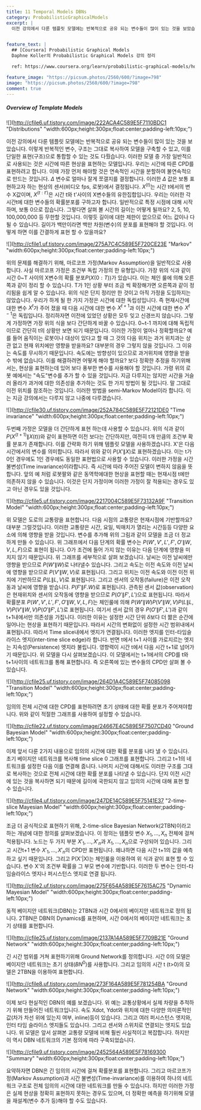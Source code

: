 ```yaml
---
title: 11 Temporal Models DBNs
category: ProbabilisticGraphicalModels
excerpt: |
  이전 강의에서 다룬 템플릿 모델에는 반복적으로 공유 되는 변수들이 많이 있는 것을 보았습니다. 이렇게 반복적인 변수, 구조는 그대로 복사하여 모델을 구축할 수 있고, 이를 단일한 표현(구조)으로 통합할 수 있는 것도 다뤘습니다.


feature_text: |
  ## [Coursera] Probabilistic Graphical Models
  Daphne Koller의 Probabilistic Graphical Models 강의 정리

  ref: https://www.coursera.org/learn/probabilistic-graphical-models/home

feature_image: "https://picsum.photos/2560/600/?image=798"
image: "https://picsum.photos/2560/600/?image=798"
comment: true
---
```



##### Overview of Template Models


![](http://cfile6.uf.tistory.com/image/222ACA4C589E5F7110BDC1 "Distributions" "width:600px;height:300px;float:center;padding-left:10px;")

이전 강의에서 다룬 템플릿 모델에는 반복적으로 공유 되는 변수들이 많이 있는 것을 보았습니다. 이렇게 반복적인 변수, 구조는 그대로 복사하여 모델을 구축할 수 있고, 이를 단일한 표현(구조)으로 통합할 수 있는 것도 다뤘습니다. 이러한 모델 중 가장 일반적으로 사용되는 것은 시간에 따른 현상을 표현하는 모델입니다. 우리는 시간에 따른 CPD를 표현하려고 합니다. 이때 가장 먼저 해야할 것은 연속적인 시간을 분할하여 불연속적으로 만드는 것입니다. $\Delta$ 변수로 얼마나 잘게 쪼갤지를 결정합니다. 이러한 $\Delta$ 값은 보통 표현하고자 하는 현상의 센서(비디오 fps, 로봇)에서 결정됩니다. $X^{(t)}$는 시간 t에서의 변수 X값이며, $X^{(t:t')}$은 시간 t와 t'사이의 X변수들의 유한집합입니다. 우리는 이러한 각 시간t에 대한 변수들의 확률분포를 구하고자 합니다. 일반적으로 특정 시점에 대해 시작하며, 보통 0으로 잡습니다. 그렇다면 살펴 볼 시간의 길이는 어떻게 될까요? 2, 5, 10, 100,000,000 등 무한할 것입니다. 이렇듯 길이에 대한 제한이 없으므로 어느 값이나 다 될 수 있습니다. 길이가 백만이라면 백만 차원(변수)의 분포를 표현해야 할 것입니다. 어떻게 하면 이를 간결하게 표현 할 수 있을까요?

![](http://cfile1.uf.tistory.com/image/275A7C4C589E5F720CE23E "Markov" "width:600px;height:300px;float:center;padding-left:10px;")

위의 문제를 해결하기 위해, 마르코프 가정(Markov Assumption)을 일반적으로 사용합니다.  사실 마르코프 가정은 조건부 독립 가정의 한 유형입니다. 가장 위의 식과 같이 시간 0~T 사이의 X변수의 확률 분포$P(X{(0:T)})$가 있습니다. 이는 체인 룰에 의해 오른쪽과 같이 정리 할 수 있습니다. T가 1인 상황 부터 조금 씩 확장해가면 오른쪽과 같이 정리됨을 쉽게 알 수 있습니다. 위의 식은 단지 정리만 한 것이고 아직 가정을 도입하지는 않았습니다. 우리가 하게 될 한 가지 가정은 시간에 대한 독립성입니다. 즉 현재시간에 대한 변수 $X^{t}$가 주어 졌을 때 다음 시간에 대한 변수  $X^{t+1}$과 이전 시간에 대한 변수 $X^{t-1}$은 독립입니다. 정리하자면 이전에 있었던 상황은 모두 잊고 신경쓰지 않습니다. 그렇게 가정하면 가장 위의 식을 보다 간단하게 바꿀 수 있습니다. 0~t-1 까지에 대해 독립적이므로 간단히 t의 상황만 보면 되기 때문입니다. 이러한 가정이 얼마나 정확할까요? 예를 들어 움직이는 로봇이나 대상이 있다고 할 때 그 것의 다음 위치는 과거 위치과는 상관 없고 현재 위치에만 영향을 받을까요? 대부분의 경우 그렇지 않을 것입니다. 그 이유는 속도를 무시하기 때문입니다. 속도에는 방향성이 있으므로 과거위치에 영향을 받을 수 밖에 없습니다.  이를 해결하려면 어떻게 해야 할까요? 보다 정확한 추정을 하기위해서는, 현상을 표현하는데 있어 보다 풍부한 변수를 사용해야 할 것입니다. 가령 위의 로봇 예에서는 "속도"변수를 추가 할 수 있을 것입니다. 지금 다루지는 않지만 시간을 거슬러 올라가 과거에 대한 의존성을 추가하는 것도 한 가지 방법이 될 것입니다. 말 그대로 이전 위치를 참조하는 것입니다. 이러한 방법을 semi-Markov Model이라 합니다. 이는 지금 강의에서는 다루지 않고 나중에 다루겠습니다.

![](http://cfile30.uf.tistory.com/image/252A784C589E5F72121DE0 "Time invariance" "width:600px;height:300px;float:center;padding-left:10px;")

두번째 가정은 모델을 더 간단하게 표현 하는데 사용할 수 있습니다. 위의 식과 같이 $P(X^{(t+1)}\|X{(t)})$와 같이 표현하면 이전 보다는 간단하지만, 여전히 t개 만큼의 조건부 확률 분포가 존재합니다. 이를 간략화 하기 위해 템플릿 모델을 사용하겠습니다. X'은 다음 시간에서의 변수를 의미합니다. 따라서 위와 같이 $P(X'\|X)$로 표현하겠습니다. 이는 t가 0인 경우에도 1인 경우에도 동일한 표현법으로 사용할 수 있습니다. 이러한 가정을 시간 불변성(Time invariance)이라합니다. 즉 시간에 따라 주어진 모델이 변하지 않음을 뜻합니다. 앞의 예 처럼 로봇팔와 같은 동역학에대한 현상을 표현할 때는 현재시점 t에만 의존하지 않을 수 있습니다. 이것은 단지 가정이며 이러한 가정이 잘 적용되는 경우도 있고 아닌 경우도 있을 것입니다.

![](http://cfile5.uf.tistory.com/image/2217004C589E5F73132A9F "Transition Model" "width:600px;height:300px;float:center;padding-left:10px;")

위 모델은 도로의 교통량을 표현합니다. 다음 시점의 교통량은 현재시점에 기반할까요? 대부분 그럴것입니다. 이러한 교통량은 시간, 요일, 빅매치가 열리는 시간등등 다양한 요소에 의해 영향을 받을 것입니다. 변수를 추가해 위의 그림과 같이 모델을 조금 더 정교하게 만들 수 있습니다. 위 그래프에서 다음 단계의 확률 변수는 $P(W', V', L', F', O'\|W,V,L,F)$으로 표현이 됩니다. O가 조건에 들어 가지 않는 이유는 다음 단계에 영향을 미치지 않기 때문입니다. 위 그래프를 세부적으로 살펴 보겠습니다. 날씨는 이전 날씨에만 영향을 받으므로 $P(W'\|W)$로 나타낼수 있습니다. 그리고 속도는 이전 속도와 이전 날씨에 영향을 받으므로 $P(V'\|W,V)$로 표현됩니다. 그리고 위치는 이전 속도와 이전 이전 위치에 기반하므로 $P(L\|L,V)$로 표현됩니다. 그리고 센서의 오작동(failure)은 이전 오작동과 날씨에 영향을 받습니다. $P(F'\|F.W)$로 표현됩니다. 관측된 센서 값(observation)은 현재위치와 센서의 오작동에 영향을 받으므로 $P(O'\|F',L')$으로 표현됩니다. 따라서 확률분포 $P(W', V', L', F', O'\|W,V,L,F)$는 체인룰에 의해 $P(W'\|W)P(V'\|W,V)P(L\|L,V)P(V'\|W,V)P(O'\|F',L')$로 표현됩니다. 여기서 센서 값의 경우 $P(O'\|F',L')$과 같이 t+1내에서만 의존성을 가집니다. 이러한 이유는 설정한 시간 단위 $\delta$보다 더 짦은 순간에 일어나는 현상을 표현하기 때문입니다. 따라서 시간의 변화없이 설정한 시간 범위내에서 표현됩니다. 따라서 Time slice내에서 엣지가 연결됩니다. 이러한 엣지를 인터-타임슬라이스 엣지(inter-time slice edge)라 합니다. 반면 t에서 t+1 사이를 가로지르는 엣지는 지속성(Persistence) 엣지라 불립니다. 영향력이 시간 t에서 다음 시간 t+1로 넘어가기 때문입니다. 위 모델을 다시 살펴보겠습니다. 이 모델에서는 t+1에서의 CPD를 t와 t+1사이의 네트워크를 통해 표현합니다. 즉 오른쪽에 있는 변수들의 CPD만 살펴 볼 수 있습니다.

![](http://cfile25.uf.tistory.com/image/264D1A4C589E5F74085098 "Transition Model" "width:600px;height:300px;float:center;padding-left:10px;")

임의의 전체 시간에 대한 CPD를 표현하려면 초기 상태에 대한 확률 분포가 주어져야합니다. 위와 같이 적절한 그래프를 사용하여 설정할 수 있습니다.

![](http://cfile22.uf.tistory.com/image/24667E4C589E5F7507CD40 "Ground Bayesian Model" "width:600px;height:300px;float:center;padding-left:10px;")

이제 앞서 다룬 2가지 내용으로 임의의 시간에 대한 확률 분포를 나타 낼 수 있습니다. 초기 베이지안 네트워크를 복사해 time slice 0 그래프를 표현합니다. 그리고 t=1의 네트워크를 설정한 다음 이를 연결해 줍니다. 나머지 시간에 대해서도 이러한 구조를 그대로 복사하는 것으로 전체 시간에 대한 확률 분포를 나타낼 수 있습니다. 단지 이전 시간에 있는 것을 복사하면 되기 때문에 길이에 국한되지 않고 임의의 시간에 대해 표현 할 수 있습니다.

![](http://cfile4.uf.tistory.com/image/247DE14C589E5F75141E37 "2-time-slice Mayesian Model" "width:600px;height:300px;float:center;padding-left:10px;")

조금 더 공식적으로 표현하기 위해, 2-time-slice Bayesian Network(2TBN)이라고하는 개념에 대한 정의를 살펴보겠습니다. 이 정의는 템플릿 변수 $X_1,...,X_n$ 전체에 걸쳐 적용됩니다. 노드는 두 가지 부분 $X'_1,...,X'_n$과 $X_1,...,X_n$으로 구성되어 있습니다. 그리고 시간t+1 변수 $X'_1,...,X'_n$의 CPD만 표현됩니다. 왜냐하면 다음 시간 t+1의 값을 예측하고 싶기 때문입니다. 그리고 P(X'\|X)는 체인룰을 이용하여 위 식과 같이 표현 할 수 있습니다. 변수 X'의 조건부 확률을 그 부모 변수에 기반합니다. 이러한 두 변수는 인터-타임슬라이스 엣지나 퍼시스턴스 엣지로 연결 됩니다.    

![](http://cfile2.uf.tistory.com/image/275F654A589E5F7615AC75 "Dynamic Mayesian Model" "width:600px;height:300px;float:center;padding-left:10px;")

동적 베이지안 네트워크(DBN)는 2TBN과 시간 0에서의 베이지안 네트워크로 정의 됩니다. 2TBN은 DBN의 Dynamics를 표현하며, 시간 0에서의 베이지안 네트워크는 초기 상태를 표현합니다.  

![](http://cfile25.uf.tistory.com/image/2137A14A589E5F7709B21E "Ground Network" "width:600px;height:300px;float:center;padding-left:10px;")

긴 시간 범위를 거쳐 표현하기위해 Ground Network를 정의합니다. 시간 0의 모델은 베이지안 네트워크는 초기 상태($BN^{0}$)를 사용합니다. 그리고 임의의 시간 t (t>0)의 모델은 2TBN을 이용하여 표현합니다.  

![](http://cfile8.uf.tistory.com/image/273F164A589E5F781254BA "Ground Network" "width:600px;height:300px;float:center;padding-left:10px;")

이제 보다 현실적인 DBN의 예를 보겠습니다. 위 예는 교통상황에서 실제 차량을 추적하기 위해 만들어진 네트워크입니다. 속도 Xdot, Ydot와 위치에 대한 다양한 의미론적인 값(차가 차선 위에 있는지 여부, inline)등이 있습니다. 그리고 여러 퍼시스턴스 엣지와, 인터 타임 슬라이스 엣지들도 있습니다.  그리고 센서와 스위치로 연결되는 엣지도 있습니다. 위 모델은 앞서 살펴본 교통량 모델에 비해 훨씬 사실적이고 복잡합니다. 하지만 이 역시 DBN 네트워크의 기본 정의에 따라 구축되었습니다.

![](http://cfile9.uf.tistory.com/image/2452564A589E5F78169300 "Summary" "width:600px;height:300px;float:center;padding-left:10px;")

요약하자면 DBN은 긴 임의의 시간에 걸쳐 확률분포를 표현합니다. 그리고 마르코프가정(Markov Assumption)과 시간 불변성(Time-invariance)를 이용하여 하나의 네트워크 구조로 전체 임의의 시간에 대한 네트워크를 만들 수 있습니다. 하지만 이러한 가정은 실제 현상을 정확히 표현하지 못하는 경우도 있으며, 더 정확한 예측을 하기위해 모델을 재설계(변수 추가 등)해야 할 수도 있습니다.
